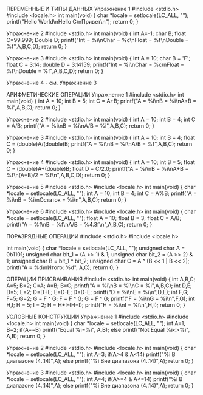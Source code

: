 ПЕРЕМЕННЫЕ И ТИПЫ ДАННЫХ
Упражнение 1 
#include <stdio.h>
#include <locale.h>
int main(void)
{
char *locale = setlocale(LC_ALL, "");
printf("Hello World\nHello C\nПривет\n");
return 0;
}

Упражнение 2 
#include <stdio.h>
int main(void)
{
int A=-1;
char B;
float C=99.999;
Double D;
printf("Int = %i\nChar = %c\nFloat = %f\nDouble = %f",A,B,C,D);
return 0;
}

Упражнение 3
#include <stdio.h>
int main(void)
{
int A = 10;
char B = 'F';
float C = 3.14;
double D = 3.14159;
printf("Int = %i\nChar = %c\nFloat = %f\nDouble = %f",A,B,C,D);
return 0;
}

Упражнение 4 - см. Упражнение 3

АРИФМЕТИЧЕСКИЕ ОПЕРАЦИИ
Упражнение 1
#include <stdio.h>
int main(void)
{
int A = 10;
int B = 5;
int C = A+B;
printf("A = %i\nB = %i\nA+B = %i",A,B,C);
return 0;
}

Упражнение 2
#include <stdio.h>
int main(void)
{
int A = 10;
int B = 4;
int C = A/B;
printf("A = %i\nB = %i\nA/B = %i",A,B,C);
return 0;
}

Упражнение 3
#include <stdio.h>
int main(void)
{
int A = 10;
int B = 4;
float C = (double)A/(double)B;
printf("A = %i\nB = %i\nA/B = %f",A,B,C);
return 0;
}

Упражнение 4
#include <stdio.h>
int main(void)
{
int A = 10;
int B = 5;
float C = (double)A+(double)B;
float D = C/2.0;
printf("A = %i\nB = %i\nA+B = %f\n(A+B)/2 = %f\n",A,B,C,D);
return 0;
}

Упражнение 5
#include <stdio.h>
#include <locale.h>
int main(void)
{
char *locale = setlocale(LC_ALL, "");
int A = 10;
int B = 4;
int C = A%B;
printf("A = %i\nB = %i\nОстаток = %i\n",A,B,C);
return 0;
}

Упражнение 6
#include <stdio.h>
#include <locale.h>
int main(void)
{
char *locale = setlocale(LC_ALL, "");
float A = 10;
float B = 3;
float C = A/B;
printf("A = %f\nB = %f\nA/B = %4.3f\n",A,B,C);
return 0;
}

ПОРАЗРЯДНЫЕ ОПЕРАЦИИ
#include <stdio.h>
#include <locale.h>
  
int main(void)
{
char *locale = setlocale(LC_ALL, "");
unsigned char A = 0b1101; 
unsigned char bit_1 = (A >> 1) & 1;
unsigned char bit_2 = (A >> 2) & 1;
unsigned char B = bit_1 ^ bit_2;
unsigned char C = A ^ (B << 1 | B << 2);
printf("A = %d\nИтого: %d", A,C);
return 0;
}

ОПЕРАЦИИ ПРИСВАИВАНИЯ
#include <stdio.h>
int main(void)
{
int A,B,C;
A=5;
B=2;
C=A;
A=B;
B=C;
printf("A = %i\nB = %i\nC = %i",A,B,C);
int D,E;
D=5;
E=2;
D=D+E;
E=D-E;
D=D-E;
printf("D = %i\nE = %i\n",D,E);
int F,G;
F=5;
G=2;
G = F ^ G;
F = F ^ G;
G = F ^ G;
printf("F = %i\nG = %i\n",F,G);
int H,I;
H = 5;
I = 2;
H = H+I-(H=I);
printf("H = %i\nI = %i\n",H,I);
return 0;
}

УСЛОВНЫЕ КОНСТРУКЦИИ
Упражнение 1
#include <stdio.h>
#include <locale.h> 
int main(void)
{
char *locale = setlocale(LC_ALL, "");
int A=1, B=2;
if(A==B) printf("Equal %i=%i", A,B);
else printf("Not Equal %i<>%i", A,B);
return 0;
}

Упражнение 2
#include <stdio.h>
#include <locale.h>
int main(void)
{
char *locale = setlocale(LC_ALL, "");
int A=3;
if(A>4 & A<14) printf("%i В диапазоне (4..14)",A);
else printf("%i Вне диапазона (4..14)",A);
return 0;
}

Упражнение 3
#include <stdio.h>
#include <locale.h>
int main(void)
{
char *locale = setlocale(LC_ALL, "");
int A=4;
if(A>=4 & A<=14) printf("%i В диапазоне (4..14)",A);
else printf("%i Вне диапазона (4..14)",A);
return 0;
}
